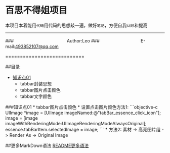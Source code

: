 百思不得姐项目
===========================
本项目本着能用`代码`用代码的思想敲一遍，做好`笔记`，方便自我`回顾`和提高

****
###　　　　　　　　　　　　Author:Leo
###　　　　　　　　　 E-mail:493852107@qq.com

===========================



##<a name="index"/>目录
* [知识点01](#point01)
	* tabbar封装思想
	* tabbar图片点击颜色
	* tabbar文字颜色


<a name="point01"/>
###知识点01
* tabbar图片点击颜色
	* 设置点击图片颜色方法1:  
	```objective-c
	UIImage *image = [UIImage imageNamed:@"tabBar_essence_click_icon"];
	    image = [image imageWithRenderingMode:UIImageRenderingModeAlwaysOriginal];
	    essence.tabBarItem.selectedImage = image;
	```  
	* 方法2:  
	素材 -> 高亮图片组 -> Render As -> Original Image


##<a name="findMoreAboutMarkDown"/>更多MarkDown语法
[README更多语法](https://github.com/guodongxiaren/README "README更多语法")


